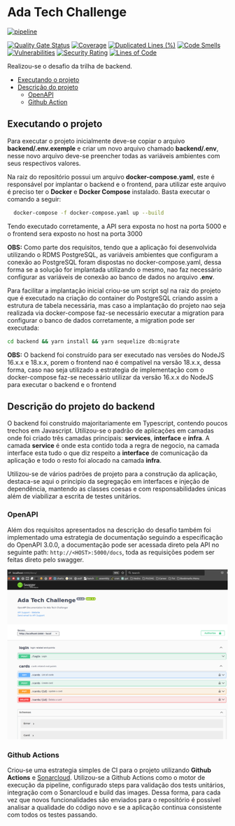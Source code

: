 # Ada Tech Challenge

[![pipeline](https://github.com/ralvescosta/ada-tech-challenge/actions/workflows/gha.yml/badge.svg)](https://github.com/ralvescosta/ada-tech-challenge/actions/workflows/gha.yml)

[![Quality Gate Status](https://sonarcloud.io/api/project_badges/measure?project=ralvescosta_ada-tech-challenge&metric=alert_status)](https://sonarcloud.io/summary/new_code?id=ralvescosta_ada-tech-challenge)
[![Coverage](https://sonarcloud.io/api/project_badges/measure?project=ralvescosta_ada-tech-challenge&metric=coverage)](https://sonarcloud.io/summary/new_code?id=ralvescosta_ada-tech-challenge)
[![Duplicated Lines (%)](https://sonarcloud.io/api/project_badges/measure?project=ralvescosta_ada-tech-challenge&metric=duplicated_lines_density)](https://sonarcloud.io/summary/new_code?id=ralvescosta_ada-tech-challenge)
[![Code Smells](https://sonarcloud.io/api/project_badges/measure?project=ralvescosta_ada-tech-challenge&metric=code_smells)](https://sonarcloud.io/summary/new_code?id=ralvescosta_ada-tech-challenge)
[![Vulnerabilities](https://sonarcloud.io/api/project_badges/measure?project=ralvescosta_ada-tech-challenge&metric=vulnerabilities)](https://sonarcloud.io/summary/new_code?id=ralvescosta_ada-tech-challenge)
[![Security Rating](https://sonarcloud.io/api/project_badges/measure?project=ralvescosta_ada-tech-challenge&metric=security_rating)](https://sonarcloud.io/summary/new_code?id=ralvescosta_ada-tech-challenge)
[![Lines of Code](https://sonarcloud.io/api/project_badges/measure?project=ralvescosta_ada-tech-challenge&metric=ncloc)](https://sonarcloud.io/summary/new_code?id=ralvescosta_ada-tech-challenge)


Realizou-se o desafio da trilha de backend.

- [Executando o projeto](#executando-o-projeto)
- [Descrição do projeto](#descrição-do-projeto-do-backend)
  - [OpenAPI](#openapi)
  - [Github Action](#github-actions)

## Executando o projeto

Para executar o projeto inicialmente deve-se copiar o arquivo **backend/.env.exemple** e criar um novo arquivo chamado **backend/.env**, nesse novo arquivo deve-se preencher todas as variáveis ambientes com seus respectivos valores. 

Na raiz do repositório possui um arquivo **docker-compose.yaml**, este é responsável por implantar o backend e o frontend, para utilizar este arquivo é preciso ter o **Docker** e **Docker Compose** instalado. Basta executar o comando a seguir:

```bash
  docker-compose -f docker-compose.yaml up --build
```

Tendo executado corretamente, a API sera exposta no host na porta 5000 e o frontend sera exposto no host na porta 3000

**OBS:** Como parte dos requisitos, tendo que a aplicação foi desenvolvida utilizando o RDMS PostgreSQL, as variáveis ambientes que configuram a conexão ao PostgreSQL foram dispostas no docker-compose.yaml, dessa forma se a solução for implantada utilizando o mesmo, nao faz necessário configurar as variáveis de conexão ao banco de dados no arquivo **.env**.

Para facilitar a implantação inicial criou-se um script sql na raiz do projeto que é executado na criação do container do PostgreSQL criando assim a estrutura de tabela necessária, mas caso a implantação do projeto nao seja realizada via docker-compose faz-se necessário executar a migration para configurar o banco de dados corretamente, a migration pode ser executada:

```bash
cd backend && yarn install && yarn sequelize db:migrate
```

**OBS:** O backend foi construído para ser executado nas versões do NodeJS 16.x.x e 18.x.x, porem o frontend nao é compatível na versão 18.x.x, dessa forma, caso nao seja utilizado a estrategia de implementação com o docker-compose faz-se necessário utilizar da versão 16.x.x do NodeJS para executar o backend e o frontend

## Descrição do projeto do backend

O backend foi construído majoritariamente em Typescript, contendo poucos trechos em Javascript. Utilizou-se o padrão de aplicações em camadas onde foi criado três camadas principais: **services**, **interface** e **infra**. A camada **service** é onde esta contido toda a regra de negocio, na camada interface esta tudo o que diz respeito a **interface** de comunicação da aplicação e todo o resto foi alocado na camada **infra**.

Utilizou-se de vários padrões de projeto para a construção da aplicação, destaca-se aqui o principio da segregação em interfaces e injeção de dependência, mantendo as classes coesas e com responsabilidades únicas além de viabilizar a escrita de testes unitários.

### OpenAPI

Além dos requisitos apresentados na descrição do desafio também foi implementado uma estrategia de documentação seguindo a especificação do OpenAPI 3.0.0, a documentação pode ser acessada direto pela API no seguinte path: `http://<HOST>:5000/docs`, toda as requisições podem ser feitas direto pelo swagger.

<p align="center">
 <img src=".github/openapi.png" alt="openapi" width=950 hight=350/> 
</p>

### Github Actions

Criou-se uma estrategia simples de CI para o projeto utilizando **Github Actions** e [Sonarcloud](https://sonarcloud.io/summary/new_code?id=ralvescosta_ada-tech-challenge). Utilizou-se a Github Actions como o motor de execução da pipeline, configurado steps para validação dos tests unitários, integração com o Sonarcloud e build das images. Dessa forma, para cada vez que novos funcionalidades são enviados para o repositório é possível analisar a qualidade do código novo e se a aplicação continua consistente com todos os testes passando.